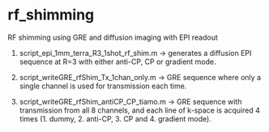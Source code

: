 # rf_shimming
RF shimming using GRE and diffusion imaging with EPI readout

1. script_epi_1mm_terra_R3_1shot_rf_shim.m -> generates a diffusion EPI sequence at R=3 with either anti-CP, CP or gradient mode.

2. script_writeGRE_rfShim_Tx_1chan_only.m -> GRE sequence where only a single channel is used for transmission each time.

3. script_writeGRE_rfShim_antiCP_CP_tiamo.m -> GRE sequence with transmission from all 8 channels, and each line of k-space is acquired 4 times (1. dummy, 2. anti-CP, 3. CP and 4. gradient mode).
   

